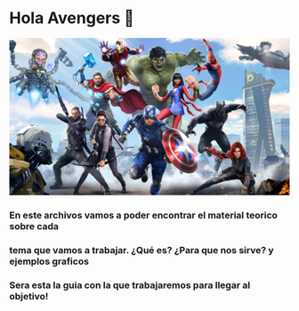 # Hola Avengers 🚀️
![avengers](/imagenes/avengers.png)


### En este archivos vamos a poder encontrar el material teorico sobre cada
### tema que vamos a trabajar. ¿Qué es? ¿Para que nos sirve? y ejemplos graficos
### Sera esta la guia con la que trabajaremos para llegar al objetivo!


